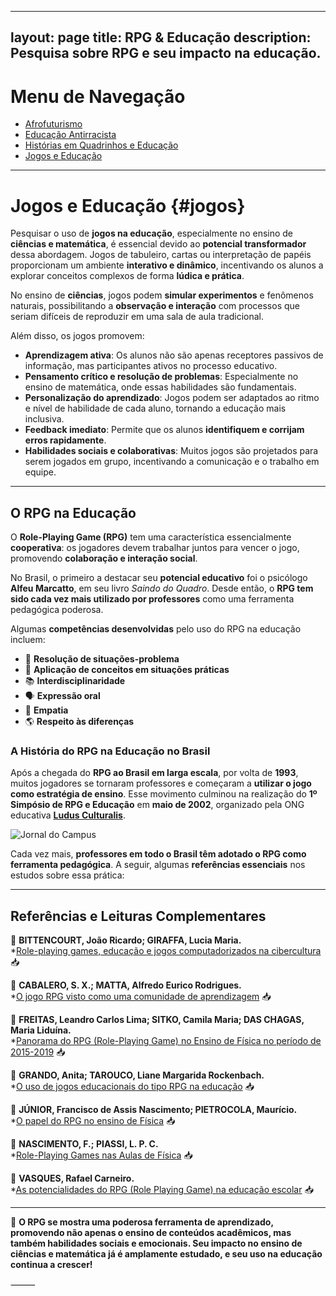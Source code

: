 
---
layout: page
title: RPG & Educação
description: Pesquisa sobre RPG e seu impacto na educação.
---

# Menu de Navegação

- [Afrofuturismo](/pages/pesquisa/pesquisa_afro.html)
- [Educação Antirracista](/pages/pesquisa/pesquisa_edu.html)
- [Histórias em Quadrinhos e Educação](/pages/pesquisa/pesquisa_hq.html)
- [Jogos e Educação](/pages/pesquisa/pesquisa_jogos.html)

---

# Jogos e Educação {#jogos}

Pesquisar o uso de **jogos na educação**, especialmente no ensino de **ciências e matemática**, é essencial devido ao **potencial transformador** dessa abordagem. Jogos de tabuleiro, cartas ou interpretação de papéis proporcionam um ambiente **interativo e dinâmico**, incentivando os alunos a explorar conceitos complexos de forma **lúdica e prática**.

No ensino de **ciências**, jogos podem **simular experimentos** e fenômenos naturais, possibilitando a **observação e interação** com processos que seriam difíceis de reproduzir em uma sala de aula tradicional.  

Além disso, os jogos promovem:
- **Aprendizagem ativa**: Os alunos não são apenas receptores passivos de informação, mas participantes ativos no processo educativo.
- **Pensamento crítico e resolução de problemas**: Especialmente no ensino de matemática, onde essas habilidades são fundamentais.
- **Personalização do aprendizado**: Jogos podem ser adaptados ao ritmo e nível de habilidade de cada aluno, tornando a educação mais inclusiva.
- **Feedback imediato**: Permite que os alunos **identifiquem e corrijam erros rapidamente**.
- **Habilidades sociais e colaborativas**: Muitos jogos são projetados para serem jogados em grupo, incentivando a comunicação e o trabalho em equipe.

---

## O RPG na Educação

O **Role-Playing Game (RPG)** tem uma característica essencialmente **cooperativa**: os jogadores devem trabalhar juntos para vencer o jogo, promovendo **colaboração e interação social**.  

No Brasil, o primeiro a destacar seu **potencial educativo** foi o psicólogo **Alfeu Marcatto**, em seu livro *Saindo do Quadro*. Desde então, o **RPG tem sido cada vez mais utilizado por professores** como uma ferramenta pedagógica poderosa.

Algumas **competências desenvolvidas** pelo uso do RPG na educação incluem:
- 🧩 **Resolução de situações-problema**
- 🔬 **Aplicação de conceitos em situações práticas**
- 📚 **Interdisciplinaridade**
- 🗣️ **Expressão oral**
- 🤝 **Empatia**
- 🌎 **Respeito às diferenças**

### A História do RPG na Educação no Brasil

Após a chegada do **RPG ao Brasil em larga escala**, por volta de **1993**, muitos jogadores se tornaram professores e começaram a **utilizar o jogo como estratégia de ensino**. Esse movimento culminou na realização do **1º Simpósio de RPG e Educação** em **maio de 2002**, organizado pela ONG educativa **[Ludus Culturalis](www.rpgeducacao.com.br)**.

![Jornal do Campus](https://itxesco.github.io/assets/figuras/rpg/einstein.jpg)

Cada vez mais, **professores em todo o Brasil têm adotado o RPG como ferramenta pedagógica**. A seguir, algumas **referências essenciais** nos estudos sobre essa prática:

---

## Referências e Leituras Complementares

📖 **BITTENCOURT, João Ricardo; GIRAFFA, Lucia Maria.**  
*[Role-playing games, educação e jogos computadorizados na cibercultura](https://d1wqtxts1xzle7.cloudfront.net/49291500/historiapaper03.pdf?1475417856=&response-content-disposition=inline%3B+filename%3DRole_Playing_Games_Educacao_e_Jogos_Comp.pdf&Expires=1607975730&Signature=CPwz~-sLxvf1hF41gTd0tpJQqQeX2CFYOo-H59GY05AGokUzXKZDjYJzc5nmgo9G1-UNGauCJxb-NmFzU1efebdgbXeGfcbivbHDLyMAlpboign4DO5roW-p2-mkQJKi5ClTA3D1fAVo3EU6cnT3bgUG2u6Nbo3KIUwtIKhKmcVa4u~9LBRlWVuG6zIZfqQjHWhc5jtoXbtY0HIHFYGZhMT3YeppBEH8Y7t6pqqH3Si5kXdsRw3Iag2h6828lH8u6FJzThXiXWlBXEv181spkmUC3Wv9B-ipPu0WZFqixFb1bVTTZQDPMt2wCmC4zIW~SyEpKw5CGTv98zL6kx9~4w__&Key-Pair-Id=APKAJLOHF5GGSLRBV4ZA) 📥  

📖 **CABALERO, S. X.; MATTA, Alfredo Eurico Rodrigues.**  
*[O jogo RPG visto como uma comunidade de aprendizagem](http://www.comunidadesvirtuais.pro.br/seminario2/trabalhos/suelixavier_alfredoeurico.pdf) 📥  

📖 **FREITAS, Leandro Carlos Lima; SITKO, Camila Maria; DAS CHAGAS, Maria Liduína.**  
*[Panorama do RPG (Role-Playing Game) no Ensino de Física no período de 2015-2019](http://periodicos.unespar.edu.br/index.php/ensinoepesquisa/article/view/3693) 📥  

📖 **GRANDO, Anita; TAROUCO, Liane Margarida Rockenbach.**  
*[O uso de jogos educacionais do tipo RPG na educação](https://www.seer.ufrgs.br/renote/article/viewFile/14403/8308) 📥  

📖 **JÚNIOR, Francisco de Assis Nascimento; PIETROCOLA, Maurício.**  
*[O papel do RPG no ensino de Física](https://sites.usp.br/nupic/wp-content/uploads/sites/293/2016/05/Francisco_de_Assis_Nascimento_Junior_O_PAPEL_DO_RPG.pdf) 📥  

📖 **NASCIMENTO, F.; PIASSI, L. P. C.**  
*[Role-Playing Games nas Aulas de Física](https://itxesco.github.io/assets/articles/Role-Playing_Games_nas_Aulas_de_Fsica.pdf) 📥  

📖 **VASQUES, Rafael Carneiro.**  
*[As potencialidades do RPG (Role Playing Game) na educação escolar](https://repositorio.unesp.br/handle/11449/90316) 📥  

---

🎲 **O RPG se mostra uma poderosa ferramenta de aprendizado, promovendo não apenas o ensino de conteúdos acadêmicos, mas também habilidades sociais e emocionais. Seu impacto no ensino de ciências e matemática já é amplamente estudado, e seu uso na educação continua a crescer!**



⸻

